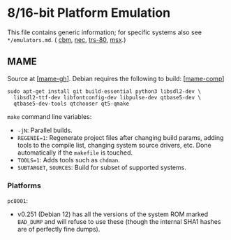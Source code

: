 8/16-bit Platform Emulation
===========================

This file contains generic information; for specific systems also see
`*/emulators.md`. ( [cbm](./cbm/emulators.md), [nec](./nec/emulation.md),
[trs-80](./trs-80/emulation.md), [msx](./msx/emulation.md).)


MAME
----

Source at [[mame-gh]]. Debian requires the following to build: [[mame-comp]]

    sudo apt-get install git build-essential python3 libsdl2-dev \
      libsdl2-ttf-dev libfontconfig-dev libpulse-dev qtbase5-dev \
      qtbase5-dev-tools qtchooser qt5-qmake

`make` command line variables:
- `-jN`: Parallel builds.
- `REGENIE=1`: Regenerate project files after changing build params, adding
  tools to the compile list, changing system source drivers, etc. Done
  automatically if the `makefile` is touched.
- `TOOLS=1`: Adds tools such as `chdman`.
- `SUBTARGET`, `SOURCES`: Build for subset of supported systems.

### Platforms

`pc8001`:
- v0.251 (Debian 12) has all the versions of the system ROM marked
  `BAD_DUMP` and will refuse to use these (though the internal SHA1 hashes
  are of perfectly fine dumps).



<!-------------------------------------------------------------------->
[mame-comp]: https://docs.mamedev.org/initialsetup/compilingmame.html#debian-and-ubuntu-including-raspberry-pi-and-odroid-devices
[mame-gh]: https://github.com/mamedev/mame
